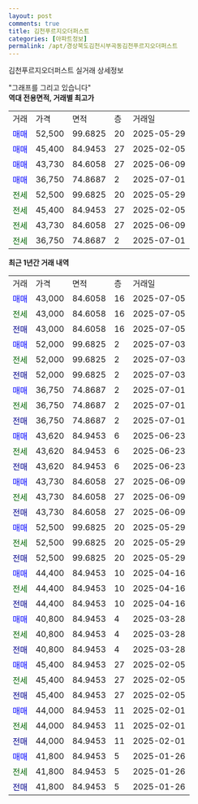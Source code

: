 ```yaml
---
layout: post
comments: true
title: 김천푸르지오더퍼스트
categories: [아파트정보]
permalink: /apt/경상북도김천시부곡동김천푸르지오더퍼스트
---
```


김천푸르지오더퍼스트 실거래 상세정보

<script type="text/javascript">
  google.charts.load('current', {'packages':['line', 'corechart']});
  google.charts.setOnLoadCallback(drawChart);

  function drawChart() {
    var data = new google.visualization.DataTable();
    data.addColumn('date', '거래일');
    data.addColumn('number', "매매");
    data.addColumn('number', "전세");
    data.addColumn('number', "전매");

    data.addRows([[new Date(Date.parse("2025-07-05")), 43000, null, null], [new Date(Date.parse("2025-07-05")), null, 43000, null], [new Date(Date.parse("2025-07-05")), null, null, 43000], [new Date(Date.parse("2025-07-03")), 52000, null, null], [new Date(Date.parse("2025-07-03")), null, 52000, null], [new Date(Date.parse("2025-07-03")), null, null, 52000], [new Date(Date.parse("2025-07-01")), 36750, null, null], [new Date(Date.parse("2025-07-01")), null, 36750, null], [new Date(Date.parse("2025-07-01")), null, null, 36750], [new Date(Date.parse("2025-06-23")), 43620, null, null], [new Date(Date.parse("2025-06-23")), null, 43620, null], [new Date(Date.parse("2025-06-23")), null, null, 43620], [new Date(Date.parse("2025-06-09")), 43730, null, null], [new Date(Date.parse("2025-06-09")), null, 43730, null], [new Date(Date.parse("2025-06-09")), null, null, 43730], [new Date(Date.parse("2025-05-29")), 52500, null, null], [new Date(Date.parse("2025-05-29")), null, 52500, null], [new Date(Date.parse("2025-05-29")), null, null, 52500], [new Date(Date.parse("2025-04-16")), 44400, null, null], [new Date(Date.parse("2025-04-16")), null, 44400, null], [new Date(Date.parse("2025-04-16")), null, null, 44400], [new Date(Date.parse("2025-03-28")), 40800, null, null], [new Date(Date.parse("2025-03-28")), null, 40800, null], [new Date(Date.parse("2025-03-28")), null, null, 40800], [new Date(Date.parse("2025-02-05")), 45400, null, null], [new Date(Date.parse("2025-02-05")), null, 45400, null], [new Date(Date.parse("2025-02-05")), null, null, 45400], [new Date(Date.parse("2025-02-01")), 44000, null, null], [new Date(Date.parse("2025-02-01")), null, 44000, null], [new Date(Date.parse("2025-02-01")), null, null, 44000], [new Date(Date.parse("2025-01-26")), 41800, null, null], [new Date(Date.parse("2025-01-26")), null, 41800, null], [new Date(Date.parse("2025-01-26")), null, null, 41800]]);

    var options = {
      hAxis: {
        format: 'yyyy/MM/dd'
      },    
      lineWidth: 0,
      pointsVisible: true,    
      title: '최근 1년간 유형별 실거래가 분포',
      legend: { position: 'bottom' }
    };

    var formatter = new google.visualization.NumberFormat({pattern:'###,###'} );
    formatter.format(data, 1);
    formatter.format(data, 2);
    
    setTimeout(function() {
        var chart = new google.visualization.LineChart(document.getElementById('columnchart_material'));
        chart.draw(data, (options));
        document.getElementById('loading').style.display = 'none';
    }, 200);
  }
</script>


<div id="loading" style="z-index:20; display: block; margin-left: 0px">"그래프를 그리고 있습니다"</div>
<div id="columnchart_material" style="width: 95%; margin-left: 0px; display: block"></div>
<!-- contents start -->
<b>역대 전용면적, 거래별 최고가</b>
<table class="sortable">
    <tr>
      <td>거래</td>
      <td>가격</td>
      <td>면적</td>
      <td>층</td>
      <td>거래일</td>
    </tr>
        <tr>
          <td><a style="color: blue">매매</a></td>
          <td>52,500</td>
          <td>99.6825</td>
          <td>20</td>
          <td>2025-05-29</td>
        </tr>            <tr>
          <td><a style="color: blue">매매</a></td>
          <td>45,400</td>
          <td>84.9453</td>
          <td>27</td>
          <td>2025-02-05</td>
        </tr>            <tr>
          <td><a style="color: blue">매매</a></td>
          <td>43,730</td>
          <td>84.6058</td>
          <td>27</td>
          <td>2025-06-09</td>
        </tr>            <tr>
          <td><a style="color: blue">매매</a></td>
          <td>36,750</td>
          <td>74.8687</td>
          <td>2</td>
          <td>2025-07-01</td>
        </tr>        
        <tr>
              <td><a style="color: darkgreen">전세</a></td>
              <td>52,500</td>
              <td>99.6825</td>
              <td>20</td>
              <td>2025-05-29</td>
            </tr>            <tr>
              <td><a style="color: darkgreen">전세</a></td>
              <td>45,400</td>
              <td>84.9453</td>
              <td>27</td>
              <td>2025-02-05</td>
            </tr>            <tr>
              <td><a style="color: darkgreen">전세</a></td>
              <td>43,730</td>
              <td>84.6058</td>
              <td>27</td>
              <td>2025-06-09</td>
            </tr>            <tr>
              <td><a style="color: darkgreen">전세</a></td>
              <td>36,750</td>
              <td>74.8687</td>
              <td>2</td>
              <td>2025-07-01</td>
            </tr>        
    
</table>

<b>최근 1년간 거래 내역</b>

<table class="sortable">
    <tr>
      <td>거래</td>
      <td>가격</td>
      <td>면적</td>
      <td>층</td>
      <td>거래일</td>
    </tr>
    <tr>
      <td><a style="color: blue">매매</a></td>
      <td>43,000</td>
      <td>84.6058</td>
      <td>16</td>
      <td>2025-07-05</td>
    </tr>          <tr>
      <td><a style="color: darkgreen">전세</a></td>
      <td>43,000</td>
      <td>84.6058</td>
      <td>16</td>
      <td>2025-07-05</td>
    </tr>          <tr>
      <td><a style="color: darkblue">전매</a></td>
      <td>43,000</td>
      <td>84.6058</td>
      <td>16</td>
      <td>2025-07-05</td>
    </tr>          <tr>
      <td><a style="color: blue">매매</a></td>
      <td>52,000</td>
      <td>99.6825</td>
      <td>2</td>
      <td>2025-07-03</td>
    </tr>          <tr>
      <td><a style="color: darkgreen">전세</a></td>
      <td>52,000</td>
      <td>99.6825</td>
      <td>2</td>
      <td>2025-07-03</td>
    </tr>          <tr>
      <td><a style="color: darkblue">전매</a></td>
      <td>52,000</td>
      <td>99.6825</td>
      <td>2</td>
      <td>2025-07-03</td>
    </tr>          <tr>
      <td><a style="color: blue">매매</a></td>
      <td>36,750</td>
      <td>74.8687</td>
      <td>2</td>
      <td>2025-07-01</td>
    </tr>          <tr>
      <td><a style="color: darkgreen">전세</a></td>
      <td>36,750</td>
      <td>74.8687</td>
      <td>2</td>
      <td>2025-07-01</td>
    </tr>          <tr>
      <td><a style="color: darkblue">전매</a></td>
      <td>36,750</td>
      <td>74.8687</td>
      <td>2</td>
      <td>2025-07-01</td>
    </tr>          <tr>
      <td><a style="color: blue">매매</a></td>
      <td>43,620</td>
      <td>84.9453</td>
      <td>6</td>
      <td>2025-06-23</td>
    </tr>          <tr>
      <td><a style="color: darkgreen">전세</a></td>
      <td>43,620</td>
      <td>84.9453</td>
      <td>6</td>
      <td>2025-06-23</td>
    </tr>          <tr>
      <td><a style="color: darkblue">전매</a></td>
      <td>43,620</td>
      <td>84.9453</td>
      <td>6</td>
      <td>2025-06-23</td>
    </tr>          <tr>
      <td><a style="color: blue">매매</a></td>
      <td>43,730</td>
      <td>84.6058</td>
      <td>27</td>
      <td>2025-06-09</td>
    </tr>          <tr>
      <td><a style="color: darkgreen">전세</a></td>
      <td>43,730</td>
      <td>84.6058</td>
      <td>27</td>
      <td>2025-06-09</td>
    </tr>          <tr>
      <td><a style="color: darkblue">전매</a></td>
      <td>43,730</td>
      <td>84.6058</td>
      <td>27</td>
      <td>2025-06-09</td>
    </tr>          <tr>
      <td><a style="color: blue">매매</a></td>
      <td>52,500</td>
      <td>99.6825</td>
      <td>20</td>
      <td>2025-05-29</td>
    </tr>          <tr>
      <td><a style="color: darkgreen">전세</a></td>
      <td>52,500</td>
      <td>99.6825</td>
      <td>20</td>
      <td>2025-05-29</td>
    </tr>          <tr>
      <td><a style="color: darkblue">전매</a></td>
      <td>52,500</td>
      <td>99.6825</td>
      <td>20</td>
      <td>2025-05-29</td>
    </tr>          <tr>
      <td><a style="color: blue">매매</a></td>
      <td>44,400</td>
      <td>84.9453</td>
      <td>10</td>
      <td>2025-04-16</td>
    </tr>          <tr>
      <td><a style="color: darkgreen">전세</a></td>
      <td>44,400</td>
      <td>84.9453</td>
      <td>10</td>
      <td>2025-04-16</td>
    </tr>          <tr>
      <td><a style="color: darkblue">전매</a></td>
      <td>44,400</td>
      <td>84.9453</td>
      <td>10</td>
      <td>2025-04-16</td>
    </tr>          <tr>
      <td><a style="color: blue">매매</a></td>
      <td>40,800</td>
      <td>84.9453</td>
      <td>4</td>
      <td>2025-03-28</td>
    </tr>          <tr>
      <td><a style="color: darkgreen">전세</a></td>
      <td>40,800</td>
      <td>84.9453</td>
      <td>4</td>
      <td>2025-03-28</td>
    </tr>          <tr>
      <td><a style="color: darkblue">전매</a></td>
      <td>40,800</td>
      <td>84.9453</td>
      <td>4</td>
      <td>2025-03-28</td>
    </tr>          <tr>
      <td><a style="color: blue">매매</a></td>
      <td>45,400</td>
      <td>84.9453</td>
      <td>27</td>
      <td>2025-02-05</td>
    </tr>          <tr>
      <td><a style="color: darkgreen">전세</a></td>
      <td>45,400</td>
      <td>84.9453</td>
      <td>27</td>
      <td>2025-02-05</td>
    </tr>          <tr>
      <td><a style="color: darkblue">전매</a></td>
      <td>45,400</td>
      <td>84.9453</td>
      <td>27</td>
      <td>2025-02-05</td>
    </tr>          <tr>
      <td><a style="color: blue">매매</a></td>
      <td>44,000</td>
      <td>84.9453</td>
      <td>11</td>
      <td>2025-02-01</td>
    </tr>          <tr>
      <td><a style="color: darkgreen">전세</a></td>
      <td>44,000</td>
      <td>84.9453</td>
      <td>11</td>
      <td>2025-02-01</td>
    </tr>          <tr>
      <td><a style="color: darkblue">전매</a></td>
      <td>44,000</td>
      <td>84.9453</td>
      <td>11</td>
      <td>2025-02-01</td>
    </tr>          <tr>
      <td><a style="color: blue">매매</a></td>
      <td>41,800</td>
      <td>84.9453</td>
      <td>5</td>
      <td>2025-01-26</td>
    </tr>          <tr>
      <td><a style="color: darkgreen">전세</a></td>
      <td>41,800</td>
      <td>84.9453</td>
      <td>5</td>
      <td>2025-01-26</td>
    </tr>          <tr>
      <td><a style="color: darkblue">전매</a></td>
      <td>41,800</td>
      <td>84.9453</td>
      <td>5</td>
      <td>2025-01-26</td>
    </tr>      </table>
<!-- contents end -->    

